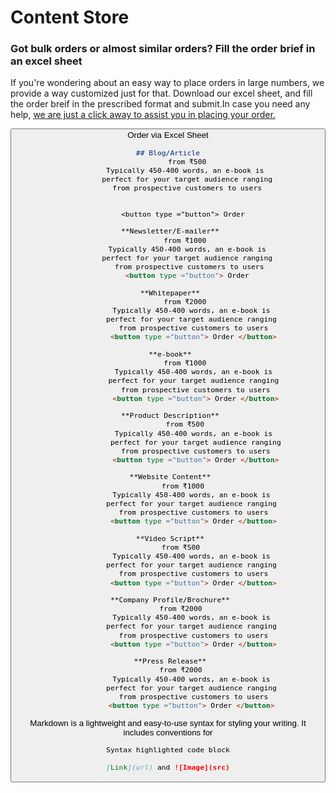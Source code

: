 #    Content Store

###    Got bulk orders or almost similar orders? Fill the order brief in an excel sheet

If you're  wondering about an easy way to place orders in large numbers, we provide a way customized just for that.
Download our excel sheet, and fill the order breif in the prescribed format and submit.In case you need any help, [we are just a click away to assist you in placing your order.](url) 

<button type ="button"> Order via Excel Sheet  
   
   ```markdown
   ## Blog/Article
            from ₹500
            Typically 450-400 words, an e-book is 
            perfect for your target audience ranging
            from prospective customers to users
            
  ```
            <button type ="button"> Order 
  
  ```markdown
   **Newsletter/E-mailer**
          from ₹1000
            Typically 450-400 words, an e-book is 
            perfect for your target audience ranging 
            from prospective customers to users
            <button type ="button"> Order 
  ```
  
  ```markdown
   **Whitepaper**
          from ₹2000
              Typically 450-400 words, an e-book is 
              perfect for your target audience ranging 
              from prospective customers to users
              <button type ="button"> Order </button>
  ```
  
  ```markdown
   **e-book**
          from ₹1000
               Typically 450-400 words, an e-book is 
               perfect for your target audience ranging 
               from prospective customers to users
               <button type ="button"> Order </button>
  ```
  
  ```markdown
   **Product Description**
          from ₹500
               Typically 450-400 words, an e-book is 
               perfect for your target audience ranging
               from prospective customers to users
               <button type ="button"> Order </button>
  ```
  
  ```markdown
   **Website Content**
         from ₹1000
              Typically 450-400 words, an e-book is 
              perfect for your target audience ranging 
              from prospective customers to users
              <button type ="button"> Order </button>
  ```
  
  ```markdown
   **Video Script**
        from ₹500
              Typically 450-400 words, an e-book is 
              perfect for your target audience ranging 
              from prospective customers to users
              <button type ="button"> Order </button>
  ```
  
  ```markdown
   **Company Profile/Brochure**
        from ₹2000
              Typically 450-400 words, an e-book is 
              perfect for your target audience ranging 
              from prospective customers to users
              <button type ="button"> Order </button>
  ```
  
  ```markdown
   **Press Release**
        from ₹2000
              Typically 450-400 words, an e-book is 
              perfect for your target audience ranging 
              from prospective customers to users
              <button type ="button"> Order </button> 
 ```        
Markdown is a lightweight and easy-to-use syntax for styling your writing. It includes conventions for

```markdown
Syntax highlighted code block

[Link](url) and ![Image](src)
```

